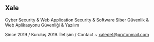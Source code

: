 ## Xale 
Cyber Security & Web Application Security & Software
Siber Güvenlik & Web Aplikasyonu Güvenliği & Yazılım

Since 2019 / Kuruluş 2019.
İletişim / Contact ~ xaledef@protonmail.com
